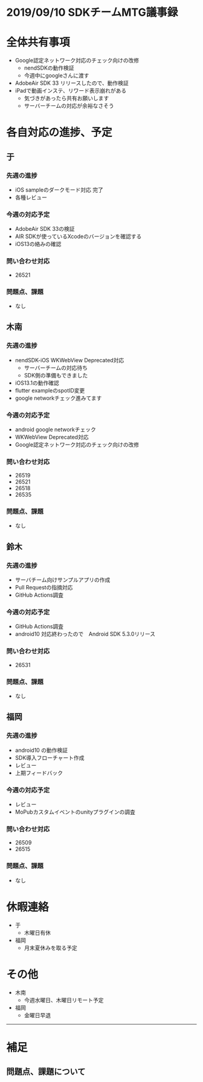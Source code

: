 # 2019/09/10 SDKチームMTG議事録

# 全体共有事項
- Google認定ネットワーク対応のチェック向けの改修
  - nendSDKの動作検証
  - 今週中にgoogleさんに渡す
- AdobeAir SDK 33 リリースしたので、動作検証
- iPadで動画インステ、リワード表示崩れがある
  - 気づきがあったら共有お願いします
  - サーバーチームの対応が余裕なさそう

# 各自対応の進捗、予定
## 于
### 先週の進捗
- iOS sampleのダークモード対応 完了
- 各種レビュー

### 今週の対応予定
- AdobeAir SDK 33の検証
- AIR SDKが使っているXcodeのバージョンを確認する
- iOS13の絡みの確認

### 問い合わせ対応
- 26521

### 問題点、課題
- なし

## 木南
### 先週の進捗
- nendSDK-iOS WKWebView Deprecated対応
  - サーバーチームの対応待ち
  - SDK側の準備もできました
- iOS13.1の動作確認
- flutter exampleのspotID変更
- google networkチェック進みてます

### 今週の対応予定
- android google networkチェック
- WKWebView Deprecated対応
- Google認定ネットワーク対応のチェック向けの改修

### 問い合わせ対応
- 26519
- 26521
- 26518
- 26535

### 問題点、課題
- なし

## 鈴木
### 先週の進捗
- サーバチーム向けサンプルアプリの作成
- Pull Requestの指摘対応
- GitHub Actions調査

### 今週の対応予定
- GitHub Actions調査
- android10 対応終わったので　Android SDK 5.3.0リリース

### 問い合わせ対応
- 26531

### 問題点、課題
- なし

## 福岡
### 先週の進捗
- android10 の動作検証
- SDK導入フローチャート作成
- レビュー
- 上期フィードバック

### 今週の対応予定
- レビュー
- MoPubカスタムイベントのunityプラグインの調査

### 問い合わせ対応
- 26509
- 26515

### 問題点、課題
- なし

# 休暇連絡
- 于
  - 木曜日有休
- 福岡
  - 月末夏休みを取る予定

# その他
- 木南
  - 今週水曜日、木曜日リモート予定
- 福岡
  - 金曜日早退

----

# 補足
## 問題点、課題について
